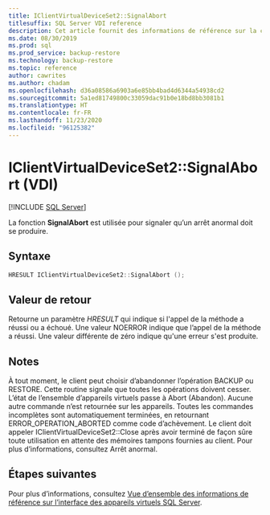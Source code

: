```yaml
---
title: IClientVirtualDeviceSet2::SignalAbort
titlesuffix: SQL Server VDI reference
description: Cet article fournit des informations de référence sur la commande IClientVirtualDeviceSet2::SignalAbort.
ms.date: 08/30/2019
ms.prod: sql
ms.prod_service: backup-restore
ms.technology: backup-restore
ms.topic: reference
author: cawrites
ms.author: chadam
ms.openlocfilehash: d36a08586a6903a6e85bb4bad4d6344a54938cd2
ms.sourcegitcommit: 5a1ed81749800c33059dac91b0e18bd8bb3081b1
ms.translationtype: HT
ms.contentlocale: fr-FR
ms.lasthandoff: 11/23/2020
ms.locfileid: "96125382"
---
```

# <a name="iclientvirtualdeviceset2signalabort-vdi"></a>IClientVirtualDeviceSet2::SignalAbort (VDI)

[!INCLUDE [SQL Server](../../../includes/applies-to-version/sqlserver.md)]

La fonction **SignalAbort** est utilisée pour signaler qu’un arrêt anormal doit se produire.

## <a name="syntax"></a>Syntaxe

```c
HRESULT IClientVirtualDeviceSet2::SignalAbort ();
```

## <a name="return-value"></a>Valeur de retour

Retourne un paramètre *HRESULT* qui indique si l'appel de la méthode a réussi ou a échoué. Une valeur NOERROR indique que l’appel de la méthode a réussi. Une valeur différente de zéro indique qu'une erreur s'est produite.

## <a name="remarks"></a>Notes

À tout moment, le client peut choisir d’abandonner l’opération BACKUP ou RESTORE. Cette routine signale que toutes les opérations doivent cesser. L’état de l’ensemble d’appareils virtuels passe à Abort (Abandon). Aucune autre commande n’est retournée sur les appareils. Toutes les commandes incomplètes sont automatiquement terminées, en retournant ERROR_OPERATION_ABORTED comme code d’achèvement. Le client doit appeler IClientVirtualDeviceSet2::Close après avoir terminé de façon sûre toute utilisation en attente des mémoires tampons fournies au client. Pour plus d’informations, consultez Arrêt anormal.

## <a name="next-steps"></a>Étapes suivantes

Pour plus d’informations, consultez [Vue d’ensemble des informations de référence sur l’interface des appareils virtuels SQL Server](reference-virtual-device-interface.md).